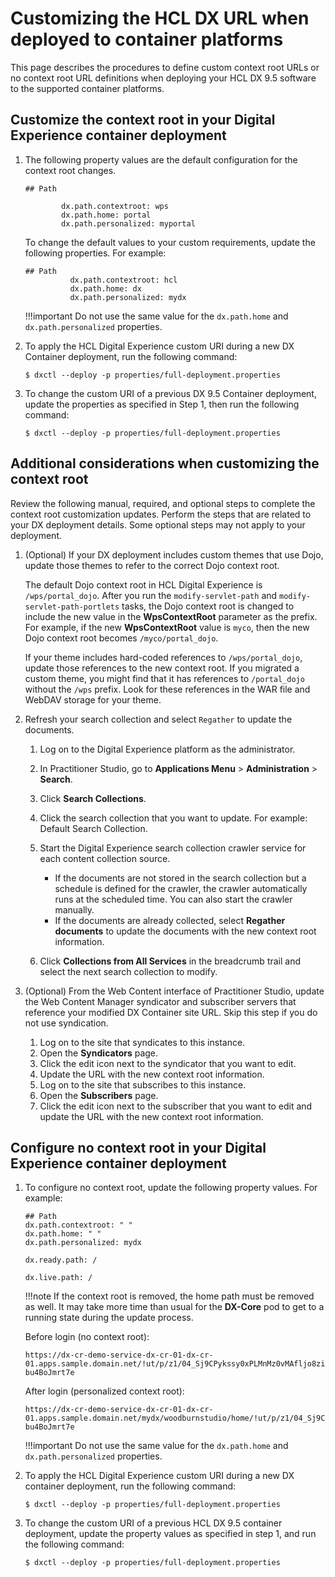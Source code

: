 # Customizing the HCL DX URL when deployed to container platforms

This page describes the procedures to define custom context root URLs or no context root URL definitions when deploying your HCL DX 9.5 software to the supported container platforms.

## Customize the context root in your Digital Experience container deployment

1. The following property values are the default configuration for the context root changes.

    ```
    ## Path

            dx.path.contextroot: wps
            dx.path.home: portal
            dx.path.personalized: myportal
    ```

    To change the default values to your custom requirements, update the following properties. For example:

    ```
    ## Path
              dx.path.contextroot: hcl
              dx.path.home: dx
              dx.path.personalized: mydx
    ```

    !!!important
        Do not use the same value for the `dx.path.home` and `dx.path.personalized` properties.

2. To apply the HCL Digital Experience custom URI during a new DX Container deployment, run the following command:

    ```
    $ dxctl --deploy -p properties/full-deployment.properties
    ```

3. To change the custom URI of a previous DX 9.5 Container deployment, update the properties as specified in Step 1, then run the following command:

    ```
    $ dxctl --deploy -p properties/full-deployment.properties
    ```

## Additional considerations when customizing the context root

Review the following manual, required, and optional steps to complete the context root customization updates. Perform the steps that are related to your DX deployment details. Some optional steps may not apply to your deployment.

1. (Optional) If your DX deployment includes custom themes that use Dojo, update those themes to refer to the correct Dojo context root.

    The default Dojo context root in HCL Digital Experience is `/wps/portal_dojo`. After you run the `modify-servlet-path` and `modify-servlet-path-portlets` tasks, the Dojo context root is changed to include the new value in the **WpsContextRoot** parameter as the prefix. For example, if the new **WpsContextRoot** value is `myco`, then the new Dojo context root becomes `/myco/portal_dojo`.

    If your theme includes hard-coded references to `/wps/portal_dojo`, update those references to the new context root. If you migrated a custom theme, you might find that it has references to `/portal_dojo` without the `/wps` prefix. Look for these references in the WAR file and WebDAV storage for your theme.

2. Refresh your search collection and select `Regather` to update the documents.

    1. Log on to the Digital Experience platform as the administrator.

    2. In Practitioner Studio, go to **Applications Menu** > **Administration** > **Search**.

    3. Click **Search Collections**.

    4. Click the search collection that you want to update. For example: Default Search Collection.

    5. Start the Digital Experience search collection crawler service for each content collection source.

        - If the documents are not stored in the search collection but a schedule is defined for the crawler, the crawler automatically runs at the scheduled time. You can also start the crawler manually.
        - If the documents are already collected, select **Regather documents** to update the documents with the new context root information.

    6. Click **Collections from All Services** in the breadcrumb trail and select the next search collection to modify.

3. (Optional) From the Web Content interface of Practitioner Studio, update the Web Content Manager syndicator and subscriber servers that reference your modified DX Container site URL. Skip this step if you do not use syndication.

    1. Log on to the site that syndicates to this instance.
    2. Open the **Syndicators** page.
    3. Click the edit icon next to the syndicator that you want to edit.
    4. Update the URL with the new context root information.
    5. Log on to the site that subscribes to this instance.
    6. Open the **Subscribers** page.
    7. Click the edit icon next to the subscriber that you want to edit and update the URL with the new context root information.

## Configure no context root in your Digital Experience container deployment

1. To configure no context root, update the following property values. For example:

    ```
    ## Path
    dx.path.contextroot: " "
    dx.path.home: " "
    dx.path.personalized: mydx

    dx.ready.path: /

    dx.live.path: /
    ```

    !!!note
        If the context root is removed, the home path must be removed as well. It may take more time than usual for the **DX-Core** pod to get to a running state during the update process.

    Before login (no context root):

    ```
    https://dx-cr-demo-service-dx-cr-01-dx-cr-01.apps.sample.domain.net/!ut/p/z1/04_Sj9CPykssy0xPLMnMz0vMAfljo8ziDVCAo4FTkJGTsYGBu7OJfjhYgbmHi7u7oYFhgL-bu4BoJmrt7e
    ```

    After login (personalized context root):

    ```
    https://dx-cr-demo-service-dx-cr-01-dx-cr-01.apps.sample.domain.net/mydx/woodburnstudio/home/!ut/p/z1/04_Sj9CPykssy0xPLMnMz0vMAfljo8ziDVCAo4FTkJGTsYGBu7OJfjhYgbmHi7u7oYFhgL-bu4BoJmrt7e
    ```

    !!!important
        Do not use the same value for the `dx.path.home` and `dx.path.personalized` properties.

2. To apply the HCL Digital Experience custom URI during a new DX container deployment, run the following command:

    ```
    $ dxctl --deploy -p properties/full-deployment.properties
    ```

3. To change the custom URI of a previous HCL DX 9.5 container deployment, update the property values as specified in step 1, and run the following command:

     ```
    $ dxctl --deploy -p properties/full-deployment.properties
    ```
